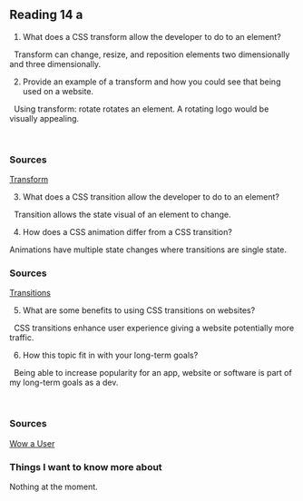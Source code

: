 ## Reading 14 a


1. What does a CSS transform allow the developer to do to an element?


  Transform can change, resize, and reposition elements two dimensionally and three dimensionally.  


2. Provide an example of a transform and how you could see that being used on a website.


  Using transform: rotate rotates an element. A rotating logo would be visually appealing.


 
### Sources


[Transform](https://learn.shayhowe.com/advanced-html-css/css-transforms/)


3. What does a CSS transition allow the developer to do to an element?


  Transition allows the state visual of an element to change.


4. How does a CSS animation differ from a CSS transition?


Animations have multiple state changes where transitions are single state.



### Sources


[Transitions](https://learn.shayhowe.com/advanced-html-css/transitions-animations/)


5. What are some benefits to using CSS transitions on websites?


  CSS transitions enhance user experience giving a website potentially more traffic.


6. How this topic fit in with your long-term goals?


  Being able to increase popularity for an app, website or software is part of my long-term goals as a dev.


 
### Sources


[Wow a User](https://www.webdesignerdepot.com/2014/05/8-simple-css3-transitions-that-will-wow-your-users/)


### Things I want to know more about

Nothing at the moment.


